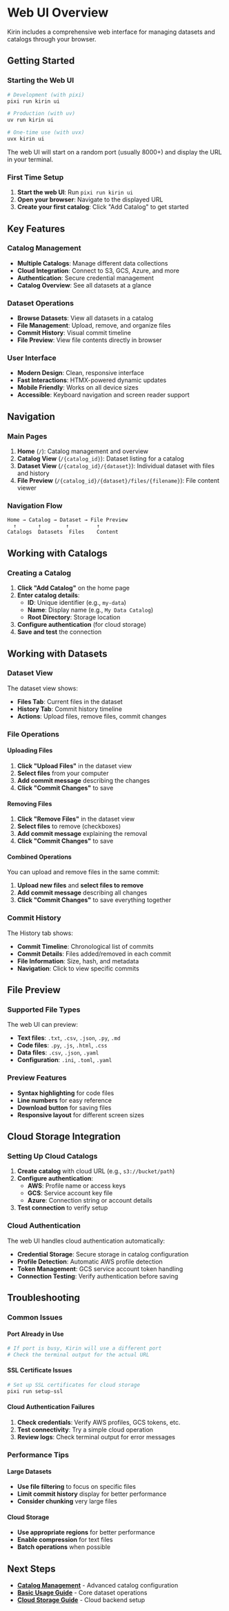# Web UI Overview

Kirin includes a comprehensive web interface for managing datasets and catalogs through your browser.

## Getting Started

### Starting the Web UI

```bash
# Development (with pixi)
pixi run kirin ui

# Production (with uv)
uv run kirin ui

# One-time use (with uvx)
uvx kirin ui
```

The web UI will start on a random port (usually 8000+) and display the URL in your terminal.

### First Time Setup

1. **Start the web UI**: Run `pixi run kirin ui`
2. **Open your browser**: Navigate to the displayed URL
3. **Create your first catalog**: Click "Add Catalog" to get started

## Key Features

### Catalog Management

- **Multiple Catalogs**: Manage different data collections
- **Cloud Integration**: Connect to S3, GCS, Azure, and more
- **Authentication**: Secure credential management
- **Catalog Overview**: See all datasets at a glance

### Dataset Operations

- **Browse Datasets**: View all datasets in a catalog
- **File Management**: Upload, remove, and organize files
- **Commit History**: Visual commit timeline
- **File Preview**: View file contents directly in browser

### User Interface

- **Modern Design**: Clean, responsive interface
- **Fast Interactions**: HTMX-powered dynamic updates
- **Mobile Friendly**: Works on all device sizes
- **Accessible**: Keyboard navigation and screen reader support

## Navigation

### Main Pages

1. **Home** (`/`): Catalog management and overview
2. **Catalog View** (`/{catalog_id}`): Dataset listing for a catalog
3. **Dataset View** (`/{catalog_id}/{dataset}`): Individual dataset with files and history
4. **File Preview** (`/{catalog_id}/{dataset}/files/{filename}`): File content viewer

### Navigation Flow

```
Home → Catalog → Dataset → File Preview
  ↑       ↑        ↑         ↑
Catalogs  Datasets  Files    Content
```

## Working with Catalogs

### Creating a Catalog

1. **Click "Add Catalog"** on the home page
2. **Enter catalog details**:
   - **ID**: Unique identifier (e.g., `my-data`)
   - **Name**: Display name (e.g., `My Data Catalog`)
   - **Root Directory**: Storage location
3. **Configure authentication** (for cloud storage)
4. **Save and test** the connection


## Working with Datasets

### Dataset View

The dataset view shows:

- **Files Tab**: Current files in the dataset
- **History Tab**: Commit history timeline
- **Actions**: Upload files, remove files, commit changes

### File Operations

#### Uploading Files

1. **Click "Upload Files"** in the dataset view
2. **Select files** from your computer
3. **Add commit message** describing the changes
4. **Click "Commit Changes"** to save

#### Removing Files

1. **Click "Remove Files"** in the dataset view
2. **Select files** to remove (checkboxes)
3. **Add commit message** explaining the removal
4. **Click "Commit Changes"** to save

#### Combined Operations

You can upload and remove files in the same commit:

1. **Upload new files** and **select files to remove**
2. **Add commit message** describing all changes
3. **Click "Commit Changes"** to save everything together

### Commit History

The History tab shows:

- **Commit Timeline**: Chronological list of commits
- **Commit Details**: Files added/removed in each commit
- **File Information**: Size, hash, and metadata
- **Navigation**: Click to view specific commits

## File Preview

### Supported File Types

The web UI can preview:

- **Text files**: `.txt`, `.csv`, `.json`, `.py`, `.md`
- **Code files**: `.py`, `.js`, `.html`, `.css`
- **Data files**: `.csv`, `.json`, `.yaml`
- **Configuration**: `.ini`, `.toml`, `.yaml`

### Preview Features

- **Syntax highlighting** for code files
- **Line numbers** for easy reference
- **Download button** for saving files
- **Responsive layout** for different screen sizes

## Cloud Storage Integration

### Setting Up Cloud Catalogs

1. **Create catalog** with cloud URL (e.g., `s3://bucket/path`)
2. **Configure authentication**:
   - **AWS**: Profile name or access keys
   - **GCS**: Service account key file
   - **Azure**: Connection string or account details
3. **Test connection** to verify setup

### Cloud Authentication

The web UI handles cloud authentication automatically:

- **Credential Storage**: Secure storage in catalog configuration
- **Profile Detection**: Automatic AWS profile detection
- **Token Management**: GCS service account token handling
- **Connection Testing**: Verify authentication before saving

## Troubleshooting

### Common Issues

#### Port Already in Use

```bash
# If port is busy, Kirin will use a different port
# Check the terminal output for the actual URL
```

#### SSL Certificate Issues

```bash
# Set up SSL certificates for cloud storage
pixi run setup-ssl
```

#### Cloud Authentication Failures

1. **Check credentials**: Verify AWS profiles, GCS tokens, etc.
2. **Test connectivity**: Try a simple cloud operation
3. **Review logs**: Check terminal output for error messages

### Performance Tips

#### Large Datasets

- **Use file filtering** to focus on specific files
- **Limit commit history** display for better performance
- **Consider chunking** very large files

#### Cloud Storage

- **Use appropriate regions** for better performance
- **Enable compression** for text files
- **Batch operations** when possible


## Next Steps

- **[Catalog Management](catalog-management.md)** - Advanced catalog configuration
- **[Basic Usage Guide](../guides/basic-usage.md)** - Core dataset operations
- **[Cloud Storage Guide](../guides/cloud-storage.md)** - Cloud backend setup
